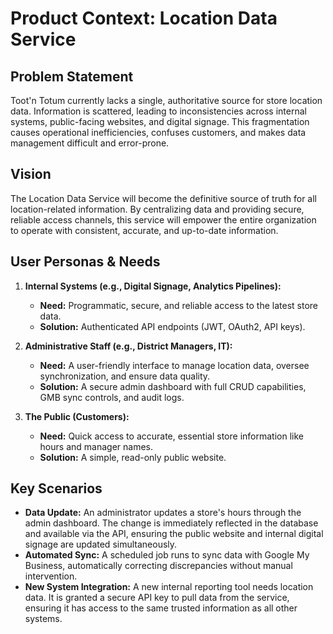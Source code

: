 # Product Context: Location Data Service

## Problem Statement

Toot'n Totum currently lacks a single, authoritative source for store location data. Information is scattered, leading to inconsistencies across internal systems, public-facing websites, and digital signage. This fragmentation causes operational inefficiencies, confuses customers, and makes data management difficult and error-prone.

## Vision

The Location Data Service will become the definitive source of truth for all location-related information. By centralizing data and providing secure, reliable access channels, this service will empower the entire organization to operate with consistent, accurate, and up-to-date information.

## User Personas & Needs

1.  **Internal Systems (e.g., Digital Signage, Analytics Pipelines):**
    *   **Need:** Programmatic, secure, and reliable access to the latest store data.
    *   **Solution:** Authenticated API endpoints (JWT, OAuth2, API keys).

2.  **Administrative Staff (e.g., District Managers, IT):**
    *   **Need:** A user-friendly interface to manage location data, oversee synchronization, and ensure data quality.
    *   **Solution:** A secure admin dashboard with full CRUD capabilities, GMB sync controls, and audit logs.

3.  **The Public (Customers):**
    *   **Need:** Quick access to accurate, essential store information like hours and manager names.
    *   **Solution:** A simple, read-only public website.

## Key Scenarios

*   **Data Update:** An administrator updates a store's hours through the admin dashboard. The change is immediately reflected in the database and available via the API, ensuring the public website and internal digital signage are updated simultaneously.
*   **Automated Sync:** A scheduled job runs to sync data with Google My Business, automatically correcting discrepancies without manual intervention.
*   **New System Integration:** A new internal reporting tool needs location data. It is granted a secure API key to pull data from the service, ensuring it has access to the same trusted information as all other systems.
